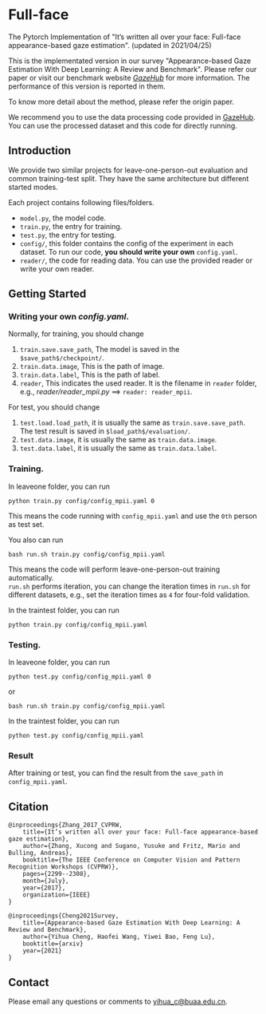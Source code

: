 # Full-face
The Pytorch Implementation of "It’s written all over your face: Full-face appearance-based gaze estimation". (updated in 2021/04/25)

This is the implementated version in our survey "Appearance-based Gaze Estimation With Deep Learning: A Review and Benchmark".
Please refer our paper or visit our benchmark website <a href="http://phi-ai.org/project/Gazehub/" target="_blank">*GazeHub*</a> for more information.
The performance of this version is reported in them.

To know more detail about the method, please refer the origin paper.

We recommend you to use the data processing code provided in <a href="http://phi-ai.org/project/Gazehub/" target="_blank">GazeHub</a>.
You can use the processed dataset and this code for directly running.

## Introduction
We provide two similar projects for leave-one-person-out evaluation and common training-test split.
They have the same architecture but different started modes.

Each project contains following files/folders.
- `model.py`, the model code.
- `train.py`, the entry for training.
- `test.py`, the entry for testing.
- `config/`, this folder contains the config of the experiment in each dataset. To run our code, **you should write your own** `config.yaml`. 
- `reader/`, the code for reading data. You can use the provided reader or write your own reader.

## Getting Started
### Writing your own *config.yaml*.

Normally, for training, you should change 
1. `train.save.save_path`, The model is saved in the `$save_path$/checkpoint/`.
2. `train.data.image`, This is the path of image.
3. `train.data.label`, This is the path of label.
4. `reader`, This indicates the used reader. It is the filename in `reader` folder, e.g., *reader/reader_mpii.py* ==> `reader: reader_mpii`.

For test, you should change 
1. `test.load.load_path`, it is usually the same as `train.save.save_path`. The test result is saved in `$load_path$/evaluation/`.
2. `test.data.image`, it is usually the same as `train.data.image`.
3. `test.data.label`, it is usually the same as `train.data.label`.
 
### Training.

In leaveone folder, you can run
```
python train.py config/config_mpii.yaml 0
```
This means the code running with `config_mpii.yaml` and use the `0th` person as test set.

You also can run
```
bash run.sh train.py config/config_mpii.yaml
```
This means the code will perform leave-one-person-out training automatically.   
`run.sh` performs iteration, you can change the iteration times in `run.sh` for different datasets, e.g., set the iteration times as `4` for four-fold validation.

In the traintest folder, you can run
```
python train.py config/config_mpii.yaml
```

### Testing.
In leaveone folder, you can run
```
python test.py config/config_mpii.yaml 0
```
or
```
bash run.sh train.py config/config_mpii.yaml
```

In the traintest folder, you can run
```
python test.py config/config_mpii.yaml
```

### Result
After training or test, you can find the result from the `save_path` in `config_mpii.yaml`. 


## Citation
```
@inproceedings{Zhang_2017_CVPRW,
	title={It’s written all over your face: Full-face appearance-based gaze estimation},
	author={Zhang, Xucong and Sugano, Yusuke and Fritz, Mario and Bulling, Andreas},
	booktitle={The IEEE Conference on Computer Vision and Pattern Recognition Workshops (CVPRW)},
	pages={2299--2308},
	month={July},
	year={2017},
	organization={IEEE}
}

@inproceedings{Cheng2021Survey,
    title={Appearance-based Gaze Estimation With Deep Learning: A Review and Benchmark},
    author={Yihua Cheng, Haofei Wang, Yiwei Bao, Feng Lu},
    booktitle={arxiv}
    year={2021}
}
```
## Contact 
Please email any questions or comments to yihua_c@buaa.edu.cn.
